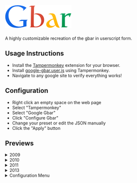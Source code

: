 # <img height="75px" alt="Gbar Logo" src="https://github.com/CallyHam/Google-Gbar/blob/main/images/gbar.svg?raw=true">

A highly customizable recreation of the gbar in userscript form.

## Usage Instructions
* Install the [Tampermonkey](https://www.tampermonkey.net/) extension for your browser.
* Install [google-gbar.user.js](https://github.com/CallyHam/Google-Gbar/raw/main/google-gbar.user.js) using Tampermonkey.
* Navigate to any google site to verify everything works!
  
## Configuration
* Right click an empty space on the web page
* Select "Tampermonkey"
* Select "Google Gbar"
* Click "Configure Gbar"
* Change your preset or edit the JSON manually
* Click the "Apply" button

## Previews
<details>
<summary>2009</summary>
  
![2009: Menus Closed](https://github.com/CallyHam/Google-Gbar/blob/main/images/2009closed.png?raw=true)
![2009: Menus Open](https://github.com/CallyHam/Google-Gbar/blob/main/images/2009open.png?raw=true)
</details>
<details><summary>2010</summary>
  
![2010: Menus Closed](https://github.com/CallyHam/Google-Gbar/blob/main/images/2010closed.png?raw=true)
![2010: Menus Open](https://github.com/CallyHam/Google-Gbar/blob/main/images/2010open.png?raw=true)
</details>
<details><summary>2011</summary>
  
![2011: Menus Closed](https://github.com/CallyHam/Google-Gbar/blob/main/images/2011closed.png?raw=true)
![2011: Menus Open](https://github.com/CallyHam/Google-Gbar/blob/main/images/2011open.png?raw=true)
</details>
<details><summary>2013</summary>
  
![2013: Menus Closed](https://github.com/CallyHam/Google-Gbar/blob/main/images/2013closed.png?raw=true)
![2013: Menus Open](https://github.com/CallyHam/Google-Gbar/blob/main/images/2013open.png?raw=true)
</details>
<details><summary>Configuration Menu</summary>
  
![Configuration Menu](https://github.com/CallyHam/Google-Gbar/blob/main/images/settings.png?raw=true)
</details>
